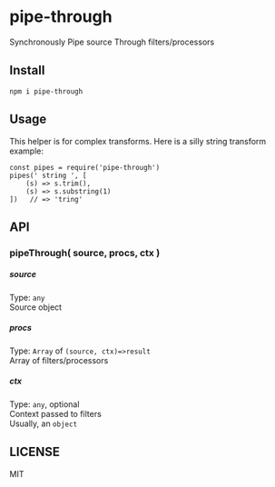 pipe-through
===
Synchronously Pipe source Through filters/processors

## Install
```
npm i pipe-through
```



## Usage
This helper is for complex transforms. Here is a silly string transform example:

```
const pipes = require('pipe-through')
pipes(' string ', [
    (s) => s.trim(),
    (s) => s.substring(1)
])   // => 'tring'
```


## API
### pipeThrough( source, procs, ctx )
##### source
Type: `any`  
Source object
##### procs
Type: `Array` of `(source, ctx)=>result`  
Array of filters/processors
##### ctx
Type: `any`, optional  
Context passed to filters  
Usually, an `object`



## LICENSE
MIT
